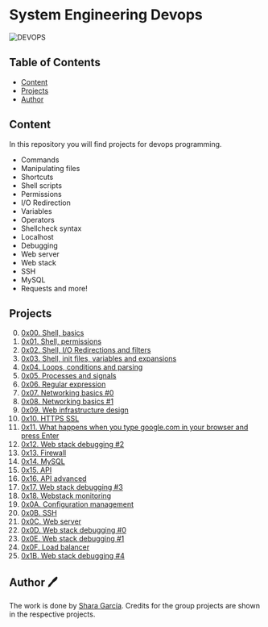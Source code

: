 # System Engineering Devops

![DEVOPS](https://user-images.githubusercontent.com/90220978/173146009-692740f3-0457-4c70-8570-1f86fecbae3a.gif)

## Table of Contents
* [Content](#content)
* [Projects](#projects)
* [Author](#id-section1)

## Content
In this repository you will find projects for devops programming.
- Commands
- Manipulating files
- Shortcuts
- Shell scripts
- Permissions
- I/O Redirection
- Variables
- Operators
- Shellcheck syntax
- Localhost
- Debugging
- Web server
- Web stack
- SSH
- MySQL
- Requests and more!

## Projects
0. [0x00. Shell, basics](./0x00-shell_basics/)
1. [0x01. Shell, permissions](./0x01-shell_permissions/)
2. [0x02. Shell, I/O Redirections and filters](./0x02-shell_redirections/)
3. [0x03. Shell, init files, variables and expansions](./0x03-shell_variables_expansions/)
4. [0x04. Loops, conditions and parsing](./0x04-loops_conditions_and_parsing/)
5. [0x05. Processes and signals](./0x05-processes_and_signals/)
6. [0x06. Regular expression](./0x06-regular_expressions/)
7. [0x07. Networking basics #0](./0x07-networking_basics/)
8. [0x08. Networking basics #1](./0x08-networking_basics_2/)
9. [0x09. Web infrastructure design](./0x09-web_infrastructure_design/)
10. [0x10. HTTPS SSL](./0x10-https_ssl/)
11. [0x11. What happens when you type google.com in your browser and press Enter](./0x11-what_happens_when_your_type_google_com_in_your_browser_and_press_enter/)
12. [0x12. Web stack debugging #2](./0x12-web_stack_debugging_2/)
13. [0x13. Firewall](./0x13-firewall/)
14. [0x14. MySQL](./0x14-mysql/)
15. [0x15. API](./0x15-api/)
16. [0x16. API advanced](./0x16-api_advanced/)
17. [0x17. Web stack debugging #3](./0x17-web_stack_debugging_3/)
18. [0x18. Webstack monitoring](./0x18-webstack_monitoring/)
19. [0x0A. Configuration management](./0x0A-configuration_management/)
20. [0x0B. SSH](./0x0B-ssh/)
21. [0x0C. Web server](./0x0C-web_server/)
22. [0x0D. Web stack debugging #0](./0x0D-web_stack_debugging_0/)
23. [0x0E. Web stack debugging #1](./0x0E-web_stack_debugging_1/)
24. [0x0F. Load balancer](./0x0F-load_balancer/)
25. [0x1B. Web stack debugging #4](./0x1B-web_stack_debugging_4/)

<div id='id-section1'/>

## Author 🖊
The work is done by <a href="https://www.linkedin.com/in/sharagb/" title="Shara García" target="_blank">Shara García</a>. Credits for the group projects are shown in the respective projects.

